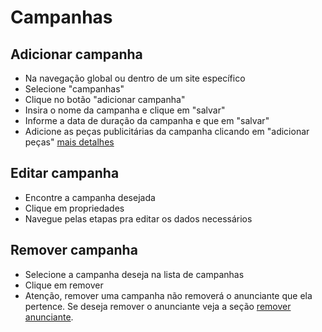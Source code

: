 # Campanhas
## Adicionar campanha
* Na navegação global ou dentro de um site específico
* Selecione "campanhas"
* Clique no botão "adicionar campanha"
* Insira o nome da campanha e clique em "salvar"
* Informe a data de duração da campanha e que em "salvar"
* Adicione as peças publicitárias da campanha clicando em "adicionar peças" [mais detalhes](ads.md)

## Editar campanha
* Encontre a campanha desejada
* Clique em propriedades
* Navegue pelas etapas pra editar os dados necessários

## Remover campanha
* Selecione a campanha deseja na lista de campanhas
* Clique em remover
* Atenção, remover uma campanha não removerá o anunciante que ela pertence. Se deseja remover o anunciante veja a seção [remover anunciante](advertisers.md).
